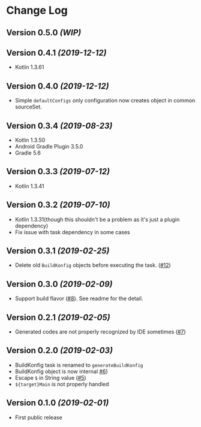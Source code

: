 Change Log
===

Version 0.5.0 *(WIP)*
---


Version 0.4.1 *(2019-12-12)*
---

- Kotlin 1.3.61


Version 0.4.0 *(2019-12-12)*
---

- Simple `defaultConfigs` only configuration now creates object in common sourceSet.


Version 0.3.4 *(2019-08-23)*
---

- Kotlin 1.3.50
- Android Gradle Plugin 3.5.0
- Gradle 5.6

Version 0.3.3 *(2019-07-12)*
---

- Kotlin 1.3.41


Version 0.3.2 *(2019-07-10)*
---

- Kotlin 1.3.31(though this shouldn't be a problem as it's just a plugin dependency)
- Fix issue with task dependency in some cases


Version 0.3.1 *(2019-02-25)*
---

- Delete old `BuildKonfig` objects before executing the task. ([#12](https://github.com/yshrsmz/BuildKonfig/issues/12))


Version 0.3.0 *(2019-02-09)*
---

- Support build flavor ([#8](https://github.com/yshrsmz/BuildKonfig/issues/8)). See readme for the detail.


Version 0.2.1 *(2019-02-05)*
---

- Generated codes are not properly recognized by IDE sometimes ([#7](https://github.com/yshrsmz/BuildKonfig/issues/7))


Version 0.2.0 *(2019-02-03)*
---

- BuildKonfig task is renamed to `generateBuildKonfig`
- BuildKonfig object is now internal [#6](https://github.com/yshrsmz/BuildKonfig/issues/6))
- Escape `$` in String value ([#5](https://github.com/yshrsmz/BuildKonfig/issues/5))
- `${target}Main` is not properly handled


Version 0.1.0 *(2019-02-01)*
---

- First public release

